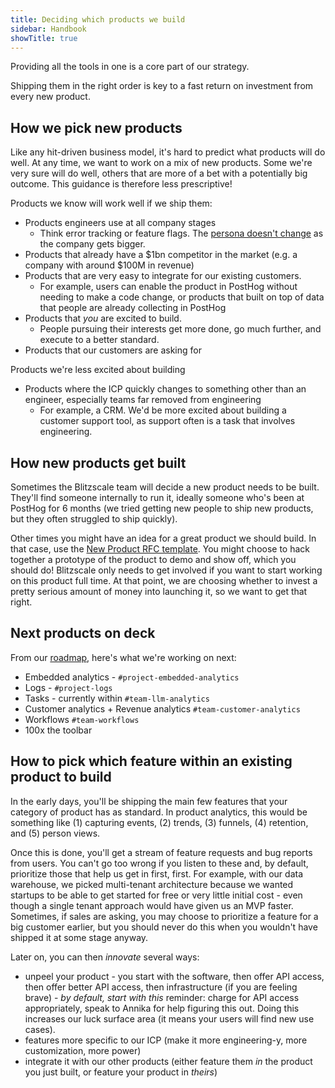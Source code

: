 ```yaml
---
title: Deciding which products we build
sidebar: Handbook
showTitle: true
---
```

Providing all the tools in one is a core part of our strategy.

Shipping them in the right order is key to a fast return on investment from every new product.

## How we pick new products

Like any hit-driven business model, it's hard to predict what products will do well. At any time, we want to work on a mix of new products. Some we're very sure will do well, others that are more of a bet with a potentially big outcome. This guidance is therefore less prescriptive!

Products we know will work well if we ship them:
- Products engineers use at all company stages
  - Think error tracking or feature flags. The [persona doesn't change](/handbook/who-we-build-for#our-current-persona) as the company gets bigger.
- Products that already have a $1bn competitor in the market (e.g. a company with around $100M in revenue)
- Products that are very easy to integrate for our existing customers. 
  - For example, users can enable the product in PostHog without needing to make a code change, or products that built on top of data that people are already collecting in PostHog
- Products that _you_ are excited to build. 
  - People pursuing their interests get more done, go much further, and execute to a better standard.
- Products that our customers are asking for

Products we're less excited about building
- Products where the ICP quickly changes to something other than an engineer, especially teams far removed from engineering
  - For example, a CRM. We'd be more excited about building a customer support tool, as support often is a task that involves engineering.

## How new products get built

Sometimes the Blitzscale team will decide a new product needs to be built. They'll find someone internally to run it, ideally someone who's been at PostHog for 6 months (we tried getting new people to ship new products, but they often struggled to ship quickly).

Other times you might have an idea for a great product we should build. In that case, use the [New Product RFC template](https://github.com/PostHog/product-internal/blob/main/requests-for-comments/templates/request-for-comments-new-product.md). You might choose to hack together a prototype of the product to demo and show off, which you should do! Blitzscale only needs to get involved if you want to start working on this product full time. At that point, we are choosing whether to invest a pretty serious amount of money into launching it, so we want to get that right.

## Next products on deck

From our [roadmap](/roadmap), here's what we're working on next:

- Embedded analytics - `#project-embedded-analytics`
- Logs - `#project-logs`
- Tasks - currently within `#team-llm-analytics`
- Customer analytics + Revenue analytics `#team-customer-analytics`
- Workflows `#team-workflows`
- 100x the toolbar

## How to pick which feature within an existing product to build

In the early days, you'll be shipping the main few features that your category of product has as standard. In product analytics, this would be something like (1) capturing events, (2) trends, (3) funnels, (4) retention, and (5) person views.

Once this is done, you'll get a stream of feature requests and bug reports from users. You can't go too wrong if you listen to these and, by default, prioritize those that help us get in first, first. For example, with our data warehouse, we picked multi-tenant architecture because we wanted startups to be able to get started for free or very little initial cost - even though a single tenant approach would have given us an MVP faster. Sometimes, if sales are asking, you may choose to prioritize a feature for a big customer earlier, but you should never do this when you wouldn't have shipped it at some stage anyway.

Later on, you can then _innovate_ several ways:

* unpeel your product - you start with the software, then offer API access, then offer better API access, then infrastructure (if you are feeling brave) - *by default, start with this* reminder: charge for API access appropriately, speak to Annika for help figuring this out. Doing this increases our luck surface area (it means your users will find new use cases).
* features more specific to our ICP (make it more engineering-y, more customization, more power)
* integrate it with our other products (either feature them _in_ the product you just built, or feature your product in _theirs_)

